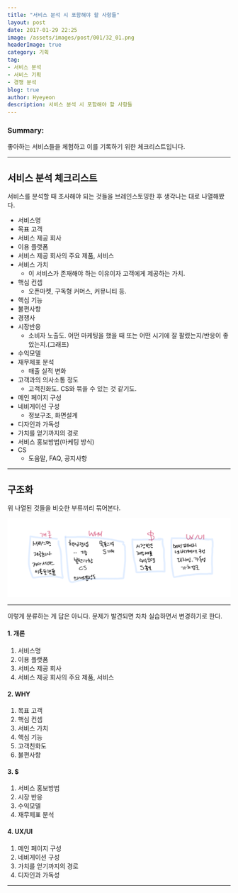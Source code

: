 ```yaml
---
title: "서비스 분석 시 포함해야 할 사항들"
layout: post
date: 2017-01-29 22:25
image: /assets/images/post/001/32_01.png
headerImage: true
category: 기획
tag:
- 서비스 분석
- 서비스 기획
- 경쟁 분석
blog: true
author: Hyeyeon
description: 서비스 분석 시 포함해야 할 사항들
---
```


### Summary:

좋아하는 서비스들을 체험하고 이를 기록하기 위한 체크리스트입니다.

---


## 서비스 분석 체크리스트

서비스를 분석할 때 조사해야 되는 것들을 브레인스토밍한 후 생각나는 대로 나열해봤다.

* 서비스명
* 목표 고객
* 서비스 제공 회사
* 이용 플랫폼
* 서비스 제공 회사의 주요 제품, 서비스
* 서비스 가치
  * 이 서비스가 존재해야 하는 이유이자 고객에게 제공하는 가치.
* 핵심 컨셉
  * 오픈마켓, 구독형 커머스, 커뮤니티 등.
* 핵심 기능
* 불편사항
* 경쟁사
* 시장반응
  * 소비자 노출도. 어떤 마케팅을 했을 때 또는 어떤 시기에 잘 팔렸는지/반응이 좋았는지.(그래프)
* 수익모델
* 재무제표 분석
  * 매출 실적 변화
* 고객과의 의사소통 정도
  * 고객친화도. CS와 묶을 수 있는 것 같기도.
* 메인 페이지 구성
* 네비게이션 구성
  * 정보구조, 화면설계
* 디자인과 가독성
* 가치를 얻기까지의 경로
* 서비스 홍보방법(마케팅 방식)
* CS
  * 도움말, FAQ, 공지사항

---

## 구조화

위 나열된 것들을 비슷한 부류끼리 묶어본다.

![pic1](/assets/images/post/001/32_01.png)

---

이렇게 분류하는 게 답은 아니다. 문제가 발견되면 차차 실습하면서 변경하기로 한다.

#### 1. 개론

  1. 서비스명
  2. 이용 플랫폼
  3. 서비스 제공 회사
  4. 서비스 제공 회사의 주요 제품, 서비스

#### 2. WHY

  1. 목표 고객
  2. 핵심 컨셉
  3. 서비스 가치
  4. 핵심 기능
  5. 고객친화도
  6. 불편사항

#### 3. $

  1. 서비스 홍보방법
  2. 시장 반응
  3. 수익모델
  4. 재무제표 분석

#### 4. UX/UI

  1. 메인 페이지 구성
  2. 네비게이션 구성
  3. 가치를 얻기까지의 경로
  4. 디자인과 가독성

---
